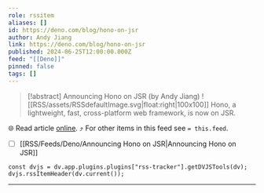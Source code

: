 ```yaml
---
role: rssitem
aliases: []
id: https://deno.com/blog/hono-on-jsr
author: Andy Jiang
link: https://deno.com/blog/hono-on-jsr
published: 2024-06-25T12:00:00.000Z
feed: "[[Deno]]"
pinned: false
tags: []
---
```


> [!abstract] Announcing Hono on JSR (by Andy Jiang)
> ![[RSS/assets/RSSdefaultImage.svg|float:right|100x100]] Hono, a lightweight, fast, cross-platform web framework, is now on JSR.

🌐 Read article [online](https://deno.com/blog/hono-on-jsr). ⤴ For other items in this feed see `= this.feed`.

- [ ] [[RSS/Feeds/Deno/Announcing Hono on JSR|Announcing Hono on JSR]]

~~~dataviewjs
const dvjs = dv.app.plugins.plugins["rss-tracker"].getDVJSTools(dv);
dvjs.rssItemHeader(dv.current());
~~~

- - -

